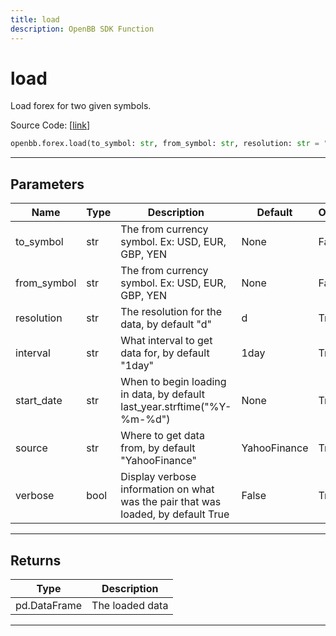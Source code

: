 ```yaml
---
title: load
description: OpenBB SDK Function
---
```


# load

Load forex for two given symbols.

Source Code: [[link](https://github.com/OpenBB-finance/OpenBBTerminal/tree/main/openbb_terminal/forex/forex_helper.py#L95)]

```python
openbb.forex.load(to_symbol: str, from_symbol: str, resolution: str = "d", interval: str = "1day", start_date: str = None, source: str = "YahooFinance", verbose: bool = False)
```

---

## Parameters

| Name | Type | Description | Default | Optional |
| ---- | ---- | ----------- | ------- | -------- |
| to_symbol | str | The from currency symbol. Ex: USD, EUR, GBP, YEN | None | False |
| from_symbol | str | The from currency symbol. Ex: USD, EUR, GBP, YEN | None | False |
| resolution | str | The resolution for the data, by default "d" | d | True |
| interval | str | What interval to get data for, by default "1day" | 1day | True |
| start_date | str | When to begin loading in data, by default last_year.strftime("%Y-%m-%d") | None | True |
| source | str | Where to get data from, by default "YahooFinance" | YahooFinance | True |
| verbose | bool | Display verbose information on what was the pair that was loaded, by default True | False | True |


---

## Returns

| Type | Description |
| ---- | ----------- |
| pd.DataFrame | The loaded data |
---


